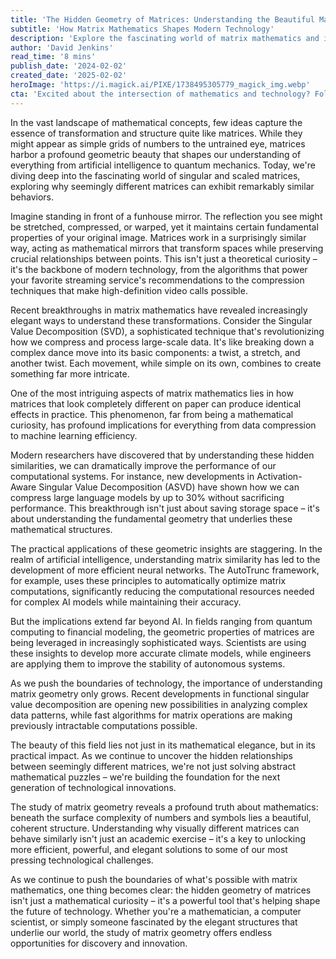 ```yaml
---
title: 'The Hidden Geometry of Matrices: Understanding the Beautiful Mathematics Behind Data Transformation'
subtitle: 'How Matrix Mathematics Shapes Modern Technology'
description: 'Explore the fascinating world of matrix mathematics and its profound impact on modern technology. From AI to quantum computing, discover how the hidden geometry of matrices is revolutionizing data transformation and computational efficiency.'
author: 'David Jenkins'
read_time: '8 mins'
publish_date: '2024-02-02'
created_date: '2025-02-02'
heroImage: 'https://i.magick.ai/PIXE/1738495305779_magick_img.webp'
cta: 'Excited about the intersection of mathematics and technology? Follow us on LinkedIn for more cutting-edge insights into the mathematical foundations shaping our digital future.'
---
```


In the vast landscape of mathematical concepts, few ideas capture the essence of transformation and structure quite like matrices. While they might appear as simple grids of numbers to the untrained eye, matrices harbor a profound geometric beauty that shapes our understanding of everything from artificial intelligence to quantum mechanics. Today, we're diving deep into the fascinating world of singular and scaled matrices, exploring why seemingly different matrices can exhibit remarkably similar behaviors.

Imagine standing in front of a funhouse mirror. The reflection you see might be stretched, compressed, or warped, yet it maintains certain fundamental properties of your original image. Matrices work in a surprisingly similar way, acting as mathematical mirrors that transform spaces while preserving crucial relationships between points. This isn't just a theoretical curiosity – it's the backbone of modern technology, from the algorithms that power your favorite streaming service's recommendations to the compression techniques that make high-definition video calls possible.

Recent breakthroughs in matrix mathematics have revealed increasingly elegant ways to understand these transformations. Consider the Singular Value Decomposition (SVD), a sophisticated technique that's revolutionizing how we compress and process large-scale data. It's like breaking down a complex dance move into its basic components: a twist, a stretch, and another twist. Each movement, while simple on its own, combines to create something far more intricate.

One of the most intriguing aspects of matrix mathematics lies in how matrices that look completely different on paper can produce identical effects in practice. This phenomenon, far from being a mathematical curiosity, has profound implications for everything from data compression to machine learning efficiency.

Modern researchers have discovered that by understanding these hidden similarities, we can dramatically improve the performance of our computational systems. For instance, new developments in Activation-Aware Singular Value Decomposition (ASVD) have shown how we can compress large language models by up to 30% without sacrificing performance. This breakthrough isn't just about saving storage space – it's about understanding the fundamental geometry that underlies these mathematical structures.

The practical applications of these geometric insights are staggering. In the realm of artificial intelligence, understanding matrix similarity has led to the development of more efficient neural networks. The AutoTrunc framework, for example, uses these principles to automatically optimize matrix computations, significantly reducing the computational resources needed for complex AI models while maintaining their accuracy.

But the implications extend far beyond AI. In fields ranging from quantum computing to financial modeling, the geometric properties of matrices are being leveraged in increasingly sophisticated ways. Scientists are using these insights to develop more accurate climate models, while engineers are applying them to improve the stability of autonomous systems.

As we push the boundaries of technology, the importance of understanding matrix geometry only grows. Recent developments in functional singular value decomposition are opening new possibilities in analyzing complex data patterns, while fast algorithms for matrix operations are making previously intractable computations possible.

The beauty of this field lies not just in its mathematical elegance, but in its practical impact. As we continue to uncover the hidden relationships between seemingly different matrices, we're not just solving abstract mathematical puzzles – we're building the foundation for the next generation of technological innovations.

The study of matrix geometry reveals a profound truth about mathematics: beneath the surface complexity of numbers and symbols lies a beautiful, coherent structure. Understanding why visually different matrices can behave similarly isn't just an academic exercise – it's a key to unlocking more efficient, powerful, and elegant solutions to some of our most pressing technological challenges.

As we continue to push the boundaries of what's possible with matrix mathematics, one thing becomes clear: the hidden geometry of matrices isn't just a mathematical curiosity – it's a powerful tool that's helping shape the future of technology. Whether you're a mathematician, a computer scientist, or simply someone fascinated by the elegant structures that underlie our world, the study of matrix geometry offers endless opportunities for discovery and innovation.